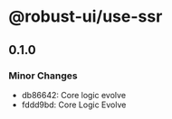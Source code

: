 # @robust-ui/use-ssr

## 0.1.0

### Minor Changes

- db86642: Core logic evolve
- fddd9bd: Core Logic Evolve

